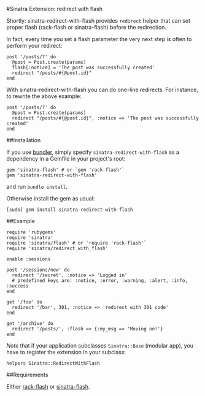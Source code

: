 #Sinatra Extension: redirect with flash

Shortly: sinatra-redirect-with-flash provides `redirect` helper that can
set proper flash (rack-flash or sinatra-flash) before the redirection.

In fact, every time you set a flash parameter the very next step is often to
perform your redirect:

    post '/posts/?' do
      @post = Post.create(params)
      flash[:notice] = 'The post was successfully created'
      redirect "/posts/#{@post.id}"
    end

With sinatra-redirect-with-flash you can do one-line redirects. For instance,
to rewrite the above example:

    post '/posts/?' do
      @post = Post.create(params)
      redirect "/posts/#{@post.id}", :notice => 'The post was successfully created'
    end


##Installation

If you use [bundler](http://gembundler.com/), simply specify
`sinatra-redirect-with-flash` as a dependency in a Gemfile
in your project's root:

    gem 'sinatra-flash' # or `gem 'rack-flash'`
    gem 'sinatra-redirect-with-flash'

and run `bundle install`.


Otherwise install the gem as usual:

    [sudo] gem install sinatra-redirect-with-flash



##Example

    require 'rubygems'
    require 'sinatra'
    require 'sinatra/flash' # or `require 'rack-flash'`
    require 'sinatra/redirect_with_flash'

    enable :sessions

    post '/sessions/new' do
      redirect '/secret', :notice => 'Logged in'
      # predefined keys are: :notice, :error, :warning, :alert, :info, :success
    end

    get '/foo' do
      redirect '/bar', 301, :notice => 'redirect with 301 code'
    end

    get '/archive' do
      redirect '/posts/', :flash => {:my_msg => 'Moving on!'}      
    end

*Note* that if your application subclasses `Sinatra::Base` (modular app),
you have to register the extension in your subclass:

    helpers Sinatra::RedirectWithFlash


##Requirements

Either [rack-flash](http://nakajima.github.com/rack-flash/) or
[sinatra-flash](https://github.com/SFEley/sinatra-flash).
